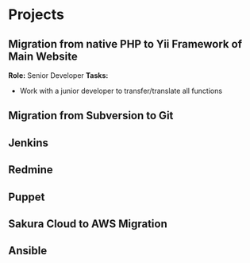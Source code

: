 # Projects

## Migration from native PHP to Yii Framework of Main Website

**Role:** Senior Developer
**Tasks:** 
* Work with a junior developer to transfer/translate all functions

## Migration from Subversion to Git

## Jenkins

## Redmine

## Puppet

## Sakura Cloud to AWS Migration

## Ansible


